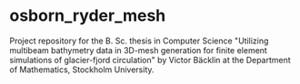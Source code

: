 # osborn_ryder_mesh
Project repository for the B. Sc. thesis in Computer Science "Utilizing multibeam bathymetry data in 3D-mesh generation for finite element simulations of glacier-fjord circulation" by Victor Bäcklin at the Department of Mathematics, Stockholm University.

